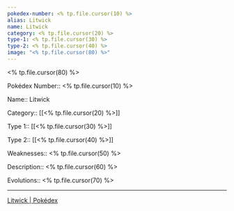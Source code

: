 ```yaml
---
pokedex-number: <% tp.file.cursor(10) %>
alias: Litwick
name: Litwick
category: <% tp.file.cursor(20) %>
type-1: <% tp.file.cursor(30) %>
type-2: <% tp.file.cursor(40) %>
image: "<% tp.file.cursor(80) %>"
---
```


<% tp.file.cursor(80) %>

Pokédex Number:: <% tp.file.cursor(10) %>

Name:: Litwick

Category:: [[<% tp.file.cursor(20) %>]]

Type 1:: [[<% tp.file.cursor(30) %>]]

Type 2:: [[<% tp.file.cursor(40) %>]]

Weaknesses:: <% tp.file.cursor(50) %>

Description:: <% tp.file.cursor(60) %>

Evolutions:: <% tp.file.cursor(70) %>

----

[Litwick | Pokédex](https://www.pokemon.com/us/pokedex/litwick)